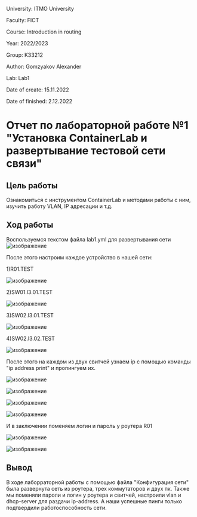 University: ITMO University

Faculty: FICT

Course: Introduction in routing

Year: 2022/2023

Group: K33212

Author: Gomzyakov Alexander

Lab: Lab1

Date of create: 15.11.2022

Date of finished: 2.12.2022
# Отчет по лабораторной работе №1 "Установка ContainerLab и развертывание тестовой сети связи" #

## Цель работы ##

Ознакомиться с инструментом ContainerLab и методами работы с ним, изучить работу VLAN, IP адресации и т.д.
## Ход работы ##
Воспользуемся текстом файла lab1.yml для развертывания сети
![изображение](https://user-images.githubusercontent.com/71012423/205237334-9032d62c-55c2-4ed5-ad51-5a2696d786d2.png)


После этого настроим каждое устройство в нашей сети:

1)R01.TEST


![изображение](https://user-images.githubusercontent.com/71012423/205237640-908e0ca9-5b92-41d4-9331-64476ece3908.png)


2)SW01.l3.01.TEST


![изображение](https://user-images.githubusercontent.com/71012423/205237853-07d12200-b0c2-4366-bb1a-3fe9b9d93d0a.png)


3)SW02.l3.01.TEST


![изображение](https://user-images.githubusercontent.com/71012423/205237919-d7077704-5a84-492d-bdc5-7d17400050b0.png)


4)SW02.l3.02.TEST


![изображение](https://user-images.githubusercontent.com/71012423/205238022-d375507c-c764-4a2d-8c23-74c0da8a8c9b.png)


После этого на каждом из двух свитчей узнаем ip с помощью команды "ip address print" и пропингуем их. 

![изображение](https://user-images.githubusercontent.com/71012423/205238395-b9bc3375-317d-4181-912e-a2604cbac90a.png)

![изображение](https://user-images.githubusercontent.com/71012423/205238415-a9a24dfc-b3de-4da5-8ba8-54c80e9eb4f4.png)

![изображение](https://user-images.githubusercontent.com/71012423/205238443-87b77edc-90ef-4bff-a172-0872f71a8fde.png)

![изображение](https://user-images.githubusercontent.com/71012423/205238459-365b62f5-8b0c-45df-ae75-2d91d555b283.png)

И в заключении поменяем логин и пароль у роутера R01

![изображение](https://user-images.githubusercontent.com/71012423/205238748-67c7c43b-2d46-4b69-9216-2b5db513fe6b.png)

![изображение](https://user-images.githubusercontent.com/71012423/205238783-6284ef6c-5036-4ed4-b9a9-38665cd24b2a.png)

## Вывод ##
В ходе лаборраторной работы с помощью файла "Конфигурация сети" была развернута сеть из роутера, трех коммутаторов и двух пк. Также мы поменяли пароли и логин у роутера и свитчей, настроили vlan и dhcp-server для раздачи ip-address. А наши успешные пинги только подтвердили работоспособность сети.

